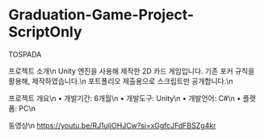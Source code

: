 # Graduation-Game-Project-ScriptOnly
TOSPADA

프로젝트 소개\n
Unity 엔진을 사용해 제작한 2D 카드 게임입니다. 기존 포커 규칙을 활용해, 제작하였습니다.\n
포트폴리오 제출용으로 스크립트만 공개합니다.\n

프로젝트 개요\n
• 개발기간: 6개월\n
• 개발도구: Unity\n
• 개발언어: C#\n
• 플랫폼: PC\n

동영상\n
https://youtu.be/RJ1uljOHJCw?si=xGgfcJFdFBSZg4kr
